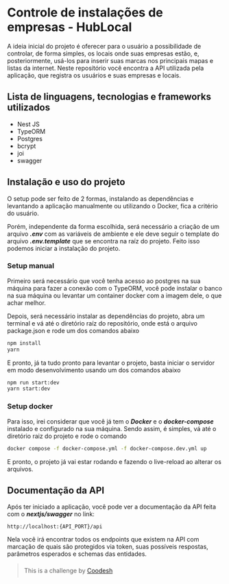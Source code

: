 # **Controle de instalações de empresas - HubLocal**

A ideia inicial do projeto é oferecer para o usuário a possibilidade de controlar, de forma simples, os locais onde suas empresas estão, e, posteriormente, usá-los para inserir suas marcas nos principais mapas e listas da internet. Neste reposítório você encontra a API utilizada pela aplicação, que registra os usuários e suas empresas e locais.

## **Lista de linguagens, tecnologias e frameworks utilizados**
- Nest JS
- TypeORM
- Postgres
- bcrypt
- joi
- swagger

## **Instalação e uso do projeto**
O setup pode ser feito de 2 formas, instalando as dependências e levantando a aplicação manualmente ou utilizando o Docker, fica a critério do usuário.

Porém, independente da forma escolhida, será necessário a criação de um arquivo ***.env*** com as variáveis de ambiente e ele deve seguir o template do arquivo ***.env.template*** que se encontra na raíz do projeto. Feito isso podemos iniciar a instalação do projeto.

### **Setup manual**
Primeiro será necessário que você tenha acesso ao postgres na sua máquina para fazer a conexão com o TypeORM, você pode instalar o banco na sua máquina ou levantar um container docker com a imagem dele, o que achar melhor.

Depois, será necessário instalar as dependências do projeto, abra um terminal e vá até o diretório raíz do repositório, onde está o arquivo package.json e rode um dos comandos abaixo

```bash
npm install
yarn
```
E pronto, já ta tudo pronto para levantar o projeto, basta iniciar o servidor em modo desenvolvimento usando um dos comandos abaixo

```bash
npm run start:dev
yarn start:dev
```

### **Setup docker**
Para isso, irei considerar que você já tem o ***Docker*** e o ***docker-compose*** instalado e configurado na sua máquina. Sendo assim, é simples, vá até o diretório raiz do projeto e rode o comando

```bash
docker compose -f docker-compose.yml -f docker-compose.dev.yml up
```
E pronto, o projeto já vai estar rodando e fazendo o live-reload ao alterar os arquivos.

## **Documentação da API**
Após ter iniciado a aplicação, você pode ver a documentação da API feita com o ***nextjs/swagger*** no link:

`http://localhost:{API_PORT}/api`

Nela você irá encontrar todos os endpoints que existem na API com marcação de quais são protegidos via token, suas possíveis respostas, parâmetros esperados e schemas das entidades.

> <div style="padding: 8px 0">This is a challenge by <a href="https://coodesh.com/" target="_blank">Coodesh</a></div>